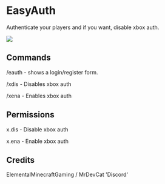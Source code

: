 # EasyAuth
Authenticate your players and if you want, disable xbox auth.

[![](https://poggit.pmmp.io/shield.state/EasyAuth)](https://poggit.pmmp.io/p/EasyAuth)

## Commands

/eauth - shows a login/register form.

/xdis - Disables xbox auth

/xena - Enables xbox auth

## Permissions

x.dis - Disable xbox auth

x.ena - Enable xbox auth

## Credits

ElementalMinecraftGaming / MrDevCat 'Discord'

